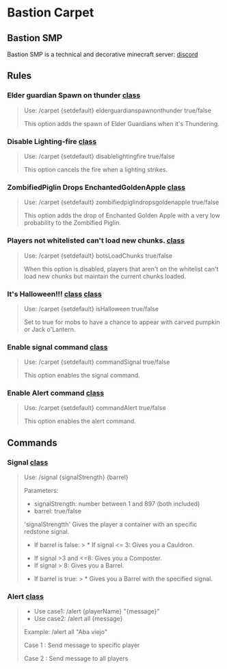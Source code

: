 # Bastion Carpet

## Bastion SMP

Bastion SMP is a technical and decorative minecraft server: [discord](https://discord.gg/x3bVAbQAZt)

## Rules

### Elder guardian Spawn on thunder [class](/src/main/java/carpet/bastion/mixin/OceanMonumentMixin.java)

> Use: /carpet {setdefault} elderguardianspawnonthunder true/false
>
> This option adds the spawn of Elder Guardians when it's Thundering.

### Disable Lighting-fire [class](/src/main/java/carpet/bastion/mixin/LightningEntityMixin.java)

> Use: /carpet {setdefault} disablelightingfire true/false
>
> This option cancels the fire when a lighting strikes.

### ZombifiedPiglin Drops EnchantedGoldenApple [class](/src/main/java/carpet/bastion/mixin/ZombifiedPiglinEntityMixin.java)

> Use: /carpet {setdefault} zombifiedpiglindropsgoldenapple true/false
>
> This option adds the drop of Enchanted Golden Apple with a very low probability to the Zombified Piglin.

### Players not whitelisted can't load new chunks. [class](/src/main/java/carpet/bastion/mixin/ThreadedAnvilChunkStorageMixin.java)

> Use: /carpet {setdefault} botsLoadChunks true/false
>
>  When this option is disabled, players that aren't on the whitelist can't load new chunks but maintain the current chunks loaded.

### It's Halloween!!! [class](/src/main/java/carpet/bastion/mixin/AbstractSkelettonEntityMixin.java)  [class](/src/main/java/carpet/bastion/mixin/ZombieEntityMixin.java)

> Use: /carpet {setdefault} isHalloween true/false
>
>  Set to true for mobs to have a chance to appear with carved pumpkin or Jack o'Lantern.

### Enable signal command [class](/README.md#signal)

> Use: /carpet {setdefault} commandSignal true/false
>
> This option enables the signal command.

### Enable Alert command [class](/README.md#Alert)

> Use: /carpet {setdefault} commandAlert true/false
>
> This option enables the alert command.

## Commands

### Signal [class](/src/main/java/carpet/bastion/command/CommandSignal.java)

> Use: /signal {signalStrength} {barrel}
>
> Parameters:
> - signalStrength: number between 1 and 897 (both included)
> - barrel: true/false
>
> 'signalStrengtth' Gives the player a container with an specific redstone signal.
> - If barrel is false:
    >  * If signal <= 3: Gives you a Cauldron.
>  * If signal >3 and <=8: Gives you a Composter.
>  * If signal > 8: Gives you a Barrel.
> - If barrel is true:
    >  * Gives you a Barrel with the specified signal.

### Alert [class](/src/main/java/carpet/bastion/command/AlertCommand.java)

>* Use case1: /alert {playerName} "{message}"
>* Use case2: /alert all {message}
> 
>Example: /alert all "Aba viejo" 
> 
> Case 1 : Send message to specific player
> 
> Case 2 : Send message to all players
> 
